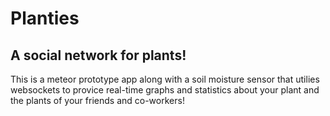 # Planties
## A social network for plants! 

This is a meteor prototype app along with a soil moisture sensor that utilies websockets to provice real-time graphs and statistics about your plant and the plants of your friends and co-workers!
